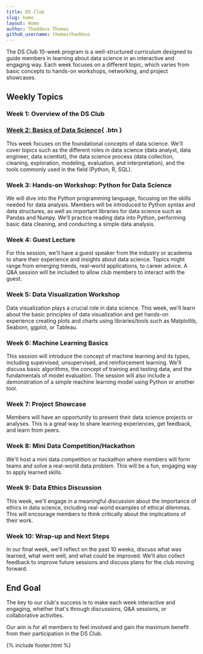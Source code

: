 ```yaml
---
title: DS Club
slug: home
layout: Home
author: Thaddeus Thomas
github_username: thomasthaddeus
---
```


The DS Club 10-week program is a well-structured curriculum designed to guide members in learning about data science in an interactive and engaging way. Each week focuses on a different topic, which varies from basic concepts to hands-on workshops, networking, and project showcases.

## Weekly Topics

### Week 1: Overview of the DS Club

### [Week 2: Basics of Data Science](/_posts/2023-07-12-week_2.md){ .btn }

This week focuses on the foundational concepts of data science. We'll cover topics such as the different roles in data science (data analyst, data engineer, data scientist), the data science process (data collection, cleaning, exploration, modeling, evaluation, and interpretation), and the tools commonly used in the field (Python, R, SQL).

### Week 3: Hands-on Workshop: Python for Data Science

We will dive into the Python programming language, focusing on the skills needed for data analysis. Members will be introduced to Python syntax and data structures, as well as important libraries for data science such as Pandas and Numpy. We'll practice reading data into Python, performing basic data cleaning, and conducting a simple data analysis.

### Week 4: Guest Lecture

For this session, we'll have a guest speaker from the industry or academia to share their experience and insights about data science. Topics might range from emerging trends, real-world applications, to career advice. A Q&A session will be included to allow club members to interact with the guest.

### Week 5: Data Visualization Workshop

Data visualization plays a crucial role in data science. This week, we'll learn about the basic principles of data visualization and get hands-on experience creating plots and charts using libraries/tools such as Matplotlib, Seaborn, ggplot, or Tableau.

### Week 6: Machine Learning Basics

This session will introduce the concept of machine learning and its types, including supervised, unsupervised, and reinforcement learning. We'll discuss basic algorithms, the concept of training and testing data, and the fundamentals of model evaluation. The session will also include a demonstration of a simple machine learning model using Python or another tool.

### Week 7: Project Showcase

Members will have an opportunity to present their data science projects or analyses. This is a great way to share learning experiences, get feedback, and learn from peers.

### Week 8: Mini Data Competition/Hackathon

We'll host a mini data competition or hackathon where members will form teams and solve a real-world data problem. This will be a fun, engaging way to apply learned skills.

### Week 9: Data Ethics Discussion

This week, we'll engage in a meaningful discussion about the importance of ethics in data science, including real-world examples of ethical dilemmas. This will encourage members to think critically about the implications of their work.

### Week 10: Wrap-up and Next Steps

In our final week, we'll reflect on the past 10 weeks, discuss what was learned, what went well, and what could be improved.
We'll also collect feedback to improve future sessions and discuss plans for the club moving forward.

## End Goal

The key to our club's success is to make each week interactive and engaging, whether that's through discussions, Q&A sessions, or collaborative activities.

Our aim is for all members to feel involved and gain the maximum benefit from their participation in the DS Club.



{% include footer.html %}
